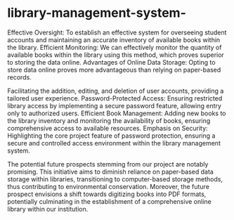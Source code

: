 # library-management-system-

Effective Oversight: To establish an effective system for overseeing student accounts and maintaining an accurate inventory of available books within the library.
Efficient Monitoring: We can effectively monitor the quantity of available books within the library using this method, which proves superior to storing the data online.
Advantages of Online Data Storage: Opting to store data online proves more advantageous than relying on paper-based records.


Facilitating the addition, editing, and deletion of user accounts, providing a tailored user experience.
Password-Protected Access:
Ensuring restricted library access by implementing a secure password feature, allowing entry only to authorized users.
Efficient Book Management:
Adding new books to the library inventory and monitoring the availability of books, ensuring comprehensive access to available resources.
Emphasis on Security:
Highlighting the core project feature of password protection, ensuring a secure and controlled access environment within the library management system.


The potential future prospects stemming from our project are notably promising. 
This initiative aims to diminish reliance on paper-based data storage within libraries, transitioning to computer-based storage methods, thus contributing to environmental conservation. 
Moreover, the future prospect envisions a shift towards digitizing books into PDF formats, potentially culminating in the establishment of a comprehensive online library within our institution.
